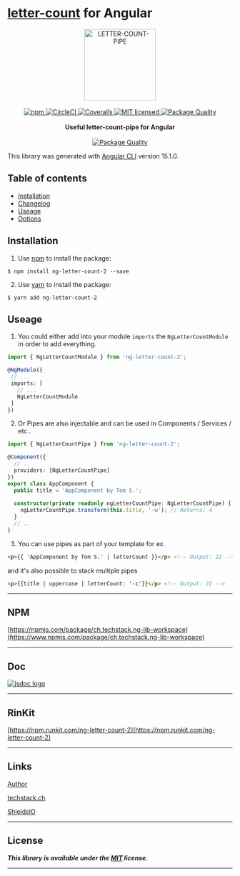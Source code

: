 # [letter-count](https://www.npmjs.com/package/letter-count) for Angular

<p align="center">
  <img src="https://www.thomas-schulte.de/images/letter-count-pipe.png" width="160" border="0" alt="LETTER-COUNT-PIPE">
  <br/><br/>
  <a href="https://www.npmjs.com/package/ng-letter-count-2">
    <img src="https://img.shields.io/npm/v/ng-letter-count-2.svg?style=flat-square" alt="npm">
  </a>
  <a href="https://app.circleci.com/pipelines/github/thoschu/ch.techstack.ng-lib-workspace">
    <img alt="CircleCI" src="https://img.shields.io/circleci/build/github/thoschu/ch.techstack.ng-lib-workspace/main">
  </a>
  <a href="https://coveralls.io/github/thoschu/ng-lib-workspace?branch=main">
    <img src="https://img.shields.io/coveralls/thoschu/ng-lib-workspace.svg?style=flat-square" alt="Coveralls">
  </a>
  <a href="https://github.com/thoschu/ng-lib-workspace/blob/main/LICENSE.md">
    <img src="https://img.shields.io/badge/license-MIT-blue.svg?style=flat-square" alt="MIT licensed">
  </a>
  <a href="https://packagequality.com/#?package=ng-letter-count-2">
    <img src="https://packagequality.com/shield/ng-letter-count-2.png" alt="Package Quality">
  </a>
  <br/><br/>
  <b>Useful letter-count-pipe for Angular</b>
  <br/><br/>
  <a href="https://www.npmjs.com/package/ng-letter-count-2">
    <img src="https://nodei.co/npm/ng-letter-count-2.png?downloads=true" alt="Package Quality">
  </a>
</p>


This library was generated with [Angular CLI](https://github.com/angular/angular-cli) version 15.1.0.

## Table of contents

- [Installation](#installation)
- [Changelog](CHANGELOG.md)
- [Useage](#useage)
- [Options](https://www.npmjs.com/package/letter-count)

## Installation

1. Use [npm](https://www.npmjs.com/) to install the package:

```terminal
$ npm install ng-letter-count-2 --save 
```

2. Use [yarn](https://yarnpkg.com/) to install the package:

```terminal
$ yarn add ng-letter-count-2
```

## Useage

1. You could either add into your module `imports` the `NgLetterCountModule` in order to add everything.

  ```typescript
  import { NgLetterCountModule } from 'ng-letter-count-2';
  
  @NgModule({
   // ...
   imports: [
     // ...
     NgLetterCountModule
   ]
  })
  ```

2. Or Pipes are also injectable and can be used in Components / Services / etc..

  ```typescript  
  import { NgLetterCountPipe } from 'ng-letter-count-2';

  @Component({
    // ..
    providers: [NgLetterCountPipe]
  })
  export class AppComponent {
    public title = 'AppComponent by Tom S.';
    
    constructor(private readonly ngLetterCountPipe: NgLetterCountPipe) {
      ngLetterCountPipe.transform(this.title, '-w'); // Returns: 4
    }
    // ..
  }
  ```

3. You can use pipes as part of your template for ex.

```html
<p>{{ 'AppComponent by Tom S.' | letterCount }}</p> <!-- Output: 22 -->
```

and it's also possible to stack multiple pipes

```html
<p>{{title | uppercase | letterCount: '-c'}}</p> <!-- Output: 22 -->
```
***

## NPM

[https://npmjs.com/package/ch.techstack.ng-lib-workspace](https://www.npmjs.com/package/ch.techstack.ng-lib-workspace)

***

## Doc

[![jsdoc logo](https://www.thomas-schulte.de/images/jsdoc.jpg "JSDoc")](https://techstack.ch/)

***

## RinKit

[https://npm.runkit.com/ng-letter-count-2](https://npm.runkit.com/ng-letter-count-2)

***

## Links

[Author](https://thomas-schulte.de)

[techstack.ch](https://techstack.ch/)

[ShieldsIO](https://shields.io)

***

## License

***This library is available under the [MIT](https://mths.be/mit) license.***

---
